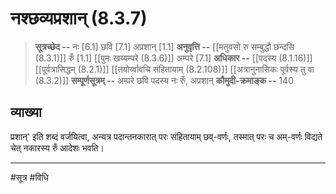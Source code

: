 # नश्छव्यप्रशान् (8.3.7)
> **सूत्रच्छेद --** नः [6.1] छवि [7.1] अप्रशान् [1.1]
> **अनुवृत्ति --** [[मतुवसो रु सम्बुद्धौ छन्दसि (8.3.1)]] रुँ [1.1] [[पुमः खय्यम्परे (8.3.6)]] अम्परे [7.1]
> **अधिकार --** [[पदस्य (8.1.16)]] [[पूर्वत्रासिद्धम् (8.2.1)]] [[तयोर्य्वावचि संहितायाम्  (8.2.108)]] [[अत्रानुनासिकः पूर्वस्य तु वा (8.3.2)]]
> **सम्पूर्णसूत्रम् --** अम्परे छवि पदस्य नः रुँ, अप्रशान्
> **कौमुदी-क्रमाङ्क --** 140

## व्याख्या

प्रशान्' इति शब्दं वर्जयित्वा, अन्यत्र पदान्तनकारात् परः संहितायाम् छव्-वर्णः, तस्मात् परः च अम्-वर्णः विद्यते चेत् नकारस्य रुँ आदेशः भवति।

---
#सूत्र #विधि 